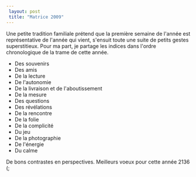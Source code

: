 ```yaml
---
 layout: post
 title: "Matrice 2009"
---
```


Une petite tradition familiale prétend que la première semaine de l'année est représentative de l'année qui vient, s'ensuit toute une suite de petits gestes superstitieux. Pour ma part, je partage les indices dans l'ordre chronologique de la trame de cette année.

* Des souvenirs
* Des amis
* De la lecture
* De l'autonomie
* De la livraison et de l'aboutissement
* De la mesure
* Des questions
* Des révélations
* De la rencontre
* De la folie
* De la complicité
* Du jeu
* De la photographie
* De l'énergie
* Du calme

De bons contrastes en perspectives. Meilleurs voeux pour cette année 2136 (;
